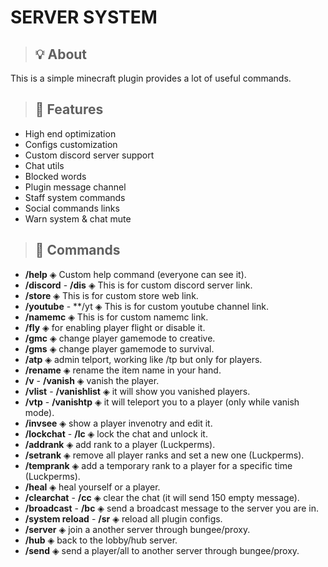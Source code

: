 # SERVER SYSTEM

> ## 💡 About
This is a simple minecraft plugin provides a lot of useful commands.

> ## 💎 Features
- High end optimization
- Configs customization
- Custom discord server support
- Chat utils 
- Blocked words
- Plugin message channel
- Staff system commands
- Social commands links
- Warn system & chat mute

> ## 🔩 Commands
- **/help**  ◈  Custom help command (everyone can see it).
- **/discord** - **/dis**  ◈  This is for custom discord server link.
- **/store**  ◈  This is for custom store web link.
- **/youtube** - **/yt  ◈  This is for custom youtube channel link.
- **/namemc**  ◈  This is for custom namemc link.
- **/fly**  ◈  for enabling player flight or disable it.
- **/gmc**  ◈  change player gamemode to creative.
- **/gms**  ◈  change player gamemode to survival.
- **/atp**  ◈  admin telport, working like /tp but only for players.
- **/rename**  ◈  rename the item name in your hand.
- **/v** - **/vanish**  ◈  vanish the player.
- **/vlist** - **/vanishlist**  ◈  it will show you vanished players.
- **/vtp** - **/vanishtp**  ◈  it will teleport you to a player (only while vanish mode).
- **/invsee**  ◈  show a player invenotry and edit it.
- **/lockchat** - **/lc**  ◈  lock the chat and unlock it.
- **/addrank**  ◈  add rank to a player (Luckperms). 
- **/setrank**  ◈  remove all player ranks and set a new one (Luckperms).
- **/temprank**  ◈  add a temporary rank to a player for a specific time (Luckperms).
- **/heal**  ◈  heal yourself or a player. 
- **/clearchat** - **/cc**  ◈  clear the chat (it will send 150 empty message).
- **/broadcast** - **/bc**  ◈  send a broadcast message to the server you are in.
- **/system reload** - **/sr**  ◈  reload all plugin configs.
- **/server**  ◈  join a another server through bungee/proxy.
- **/hub**  ◈  back to the lobby/hub server.
- **/send**  ◈  send a player/all to another server through bungee/proxy.
